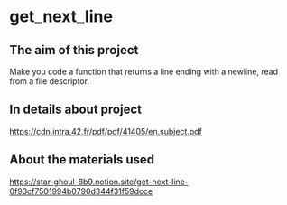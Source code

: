 # get_next_line

## The aim of this project

Make you code a function that returns a line ending with a newline, read from a file descriptor.

## In details about project

https://cdn.intra.42.fr/pdf/pdf/41405/en.subject.pdf

## About the materials used

https://star-ghoul-8b9.notion.site/get-next-line-0f93cf7501994b0790d344f31f59dcce
